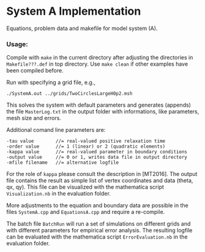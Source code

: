 # System A Implementation

Equations, problem data and makefile for model system (A). 
 
### Usage:
Compile with `make` in the current directory after adjusting the 
directories in `Makefile???.def` in top directory. Use `make clean` 
if other examples have been compiled before. 

Run with specifying a grid file, e.g., 

    ./SystemA.out ../grids/TwoCirclesLargeH0p2.msh

This solves the system with default parameters and generates (appends) the 
file `MasterLog.txt` in the output folder with informations, like parameters, 
mesh size and errors.

Additional comand line parameters are:

    -tau value        //= real-valued positive relaxation time
    -order value      //= 1 (linear) or 2 (quadratic elements)
    -kappa value      //= real-valued parameter in boundary conditions
    -output value     //= 0 or 1, writes data file in output directory
    -mfile filename   //= alternative logfile

For the role of `kappa` please consult the description in [MT2016].
The output file contains the result as simple list of vertex coordinates and 
data (theta, qx, qy). This file can be visualized with the mathematica script
`Visualization.nb` in the evaluation folder.

More adjustments to the equation and boundary data are possible in the files 
`SystemA.cpp` and `EquationsA.cpp` and require a re-compile.

The batch file `BatchRun` will run a set of simulations on different grids and 
with different parameters for empirical error analysis. The resulting logfile 
can be evaluated with the mathematica script `ErrorEvaluation.nb` in the 
evaluation folder.
